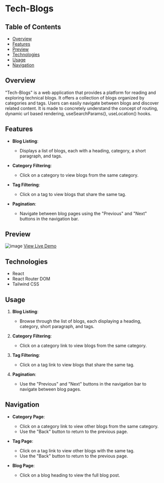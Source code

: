 # Tech-Blogs

## Table of Contents
- [Overview](#overview)
- [Features](#features)
- [Preview](#preview)
- [Technologies](#technologies)
- [Usage](#usage)
- [Navigation](#navigation)

## Overview

"Tech-Blogs" is a web application that provides a platform for reading and exploring technical blogs. It offers a collection of blogs organized by categories and tags. Users can easily navigate between blogs and discover related content.
It is made to concretely understand the concept of routing, dynamic url based rendering, useSearchParams(), useLocation() hooks.

## Features

- **Blog Listing**:
  - Displays a list of blogs, each with a heading, category, a short paragraph, and tags.
  
- **Category Filtering**:
  - Click on a category to view blogs from the same category.
  
- **Tag Filtering**:
  - Click on a tag to view blogs that share the same tag.

- **Pagination**:
  - Navigate between blog pages using the "Previous" and "Next" buttons in the navigation bar.

## Preview

![image](https://github.com/yashsarode45/Tech-Blogs/assets/65209607/f67276f8-c638-45b4-8745-437ccd974325)
[View Live Demo](https://tech-blogs-ten.vercel.app/)

## Technologies

- React
- React Router DOM
- Tailwind CSS

## Usage

1. **Blog Listing**:
   - Browse through the list of blogs, each displaying a heading, category, short paragraph, and tags.

2. **Category Filtering**:
   - Click on a category link to view blogs from the same category.

3. **Tag Filtering**:
   - Click on a tag link to view blogs that share the same tag.

4. **Pagination**:
   - Use the "Previous" and "Next" buttons in the navigation bar to navigate between blog pages.

## Navigation

- **Category Page**:
  - Click on a category link to view other blogs from the same category.
  - Use the "Back" button to return to the previous page.

- **Tag Page**:
  - Click on a tag link to view other blogs with the same tag.
  - Use the "Back" button to return to the previous page.

- **Blog Page**:
  - Click on a blog heading to view the full blog post.


